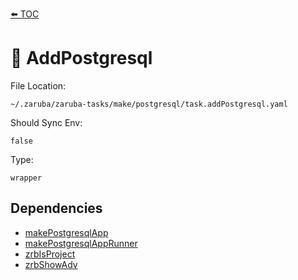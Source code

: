 [⬅️ TOC](../README.md)

# 🐘 AddPostgresql

File Location:

    ~/.zaruba/zaruba-tasks/make/postgresql/task.addPostgresql.yaml

Should Sync Env:

    false

Type:

    wrapper


## Dependencies

* [makePostgresqlApp](makePostgresqlApp.md)
* [makePostgresqlAppRunner](makePostgresqlAppRunner.md)
* [zrbIsProject](zrbIsProject.md)
* [zrbShowAdv](zrbShowAdv.md)